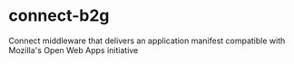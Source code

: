 connect-b2g
===========

Connect middleware that delivers an application manifest compatible with Mozilla's Open Web Apps initiative